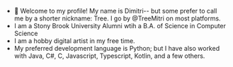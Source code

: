 - 👋 Welcome to my profile! My name is Dimitri-- but some prefer to call me by a shorter nickname: Tree. I go by @TreeMitri on most platforms.
- I am a Stony Brook University Alumni wtih a B.A. of Science in Computer Science
- I am a hobby digital artist in my free time. 
- My preferred development language is Python; but I have also worked with Java, C#, C, Javascript, Typescript, Kotlin, and a few others.

<!---
TreeMitri/TreeMitri is a ✨ special ✨ repository because its `README.md` (this file) appears on your GitHub profile.
You can click the Preview link to take a look at your changes.
--->
